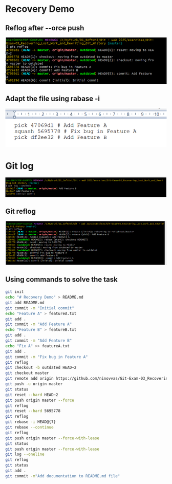 # Recovery Demo


## Reflog after --orce push

![alt text](images/image.png)

## Adapt the file using rabase -i

![alt text](images/image-1.png)

# Git log
![alt text](images/image-2.png)

## Git reflog

![alt text](images/image-3.png)

## Using commands to solve the task

```bash
git init
echo "# Recovery Demo" > README.md
git add README.md
git commit -m "Initial commit"
echo "Feature A" > featureA.txt
git add .
git commit -m "Add Feature A"
echo "Feature B" > featureB.txt
git add .
git commit -m "Add Feature B"
echo "Fix A" >> featureA.txt
git add .
git commit -m "Fix bug in Feature A"
git reflog
git checkout -b outdated HEAD~2
git checkout master
git remote add origin https://github.com/ninovvas/Git-Exam-03_Recovering_Lost_Work_and_Rewriting_Git_History.git
git push -u origin master
git status
git reset --hard HEAD~2
git push origin master --force
git reflog
git reset --hard 5695778
git reflog
git rebase -i HEAD@{7}
git rebase --continue
git reflog
git push origin master --force-with-lease
git status
git push origin master --force-with-lease
git log --oneline
git reflog
git status
git add .
git commit -m"Add documentation to README.md file"
```

